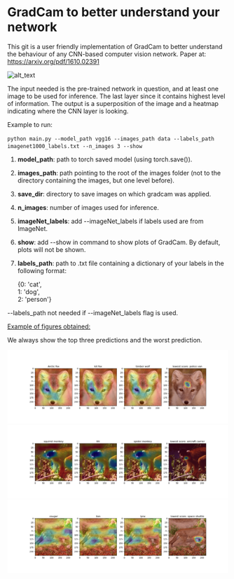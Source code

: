 # GradCam to better understand your network
This git is a user friendly implementation of GradCam to better understand the behaviour of any CNN-based computer vision network.
Paper at: https://arxiv.org/pdf/1610.02391

![alt_text](https://upload-images.jianshu.io/upload_images/415974-0147c44dcfb8cc1c.jpg)


The input needed is the pre-trained network in question, and at least one image to be used for inference. The last layer since it contains highest level of information.
The output is a superposition of the image and a heatmap indicating where the CNN layer is looking.


Example to run:

`python main.py --model_path vgg16 --images_path data --labels_path imagenet1000_labels.txt --n_images 3 --show`

1. **model_path**: path to torch saved model (using torch.save()).
2. **images_path**: path pointing to the root of the images folder (not to the directory containing the images, but one level before).
3. **save_dir**: directory to save images on which gradcam was applied.
4. **n_images**: number of images used for inference.
5. **imageNet_labels**: add --imageNet_labels if labels used are from ImageNet.
6. **show**: add --show in command to show plots of GradCam. By default, plots will not be shown.
6. **labels_path**: path to .txt file containing a dictionary of your labels in the following format:

    {0: 'cat',                        
     1: 'dog',                        
     2: 'person'}
 
 --labels_path not needed if --imageNet_labels flag is used.
 
 <ins>Example of figures obtained:</ins>

 We always show the top three predictions and the worst prediction.
 
 ![alt_text](results/image6.jpg)
 ![alt_text](results/image19.jpg)
 ![alt_text](results/image14.jpg)

